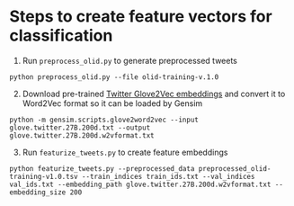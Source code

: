 # Steps to create feature vectors for classification

1. Run `preprocess_olid.py` to generate preprocessed tweets

```
python preprocess_olid.py --file olid-training-v.1.0
```

2. Download pre-trained [Twitter Glove2Vec embeddings](https://nlp.stanford.edu/projects/glove/) and convert it to Word2Vec format so it can be loaded by Gensim

```
python -m gensim.scripts.glove2word2vec --input  glove.twitter.27B.200d.txt --output glove.twitter.27B.200d.w2vformat.txt
```

3. Run `featurize_tweets.py` to create feature embeddings

```
python featurize_tweets.py --preprocessed_data preprocessed_olid-training-v1.0.tsv --train_indices train_ids.txt --val_indices val_ids.txt --embedding_path glove.twitter.27B.200d.w2vformat.txt --embedding_size 200
```
